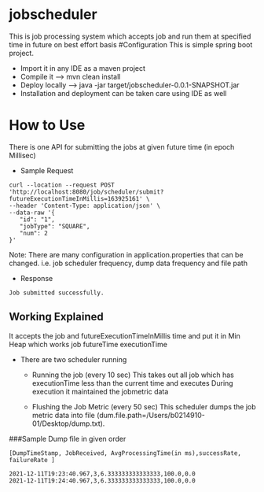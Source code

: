 # jobscheduler
This is job processing system which accepts job and run them at specified time in future on best effort basis
#Configuration
This is simple spring boot project.
 * Import it in any IDE as a maven project
 * Compile it --> mvn clean install
 * Deploy locally --> java -jar target/jobscheduler-0.0.1-SNAPSHOT.jar
 * Installation and deployment can be taken care using IDE as well 
 
 # How to Use
 There is one API for submitting the jobs at given future time (in epoch Millisec)
 * Sample Request 
 
 ```
curl --location --request POST 'http://localhost:8080/job/scheduler/submit?futureExecutionTimeInMillis=163925161' \
--header 'Content-Type: application/json' \
--data-raw '{
    "id": "1",
    "jobType": "SQUARE",
    "num": 2
}'

 ```
Note: There are many configuration in application.properties that can be changed.
i.e. job scheduler frequency, dump data frequency and file path

* Response
 ```
Job submitted successfully.
 ```
## Working Explained
 It accepts the job and futureExecutionTimeInMillis time and put it in Min Heap which works job futureTime executionTime
 * There are two scheduler running 
    * Running the job (every 10 sec)
    This takes out all job which has executionTime less than the current time and executes
    During execution it maintained the jobmetric data
   
    * Flushing the Job Metric (every 50 sec)
    This scheduler dumps the job metric data into file (dum.file.path=/Users/b0214910-01/Desktop/dump.txt). 

###Sample Dump file in given order  
```$xslt
[DumpTimeStamp, JobReceived, AvgProcessingTime(in ms),successRate, failureRate ]
```
```
2021-12-11T19:23:40.967,3,6.333333333333333,100.0,0.0
2021-12-11T19:24:40.967,3,6.333333333333333,100.0,0.0
 ```



    
 
  
